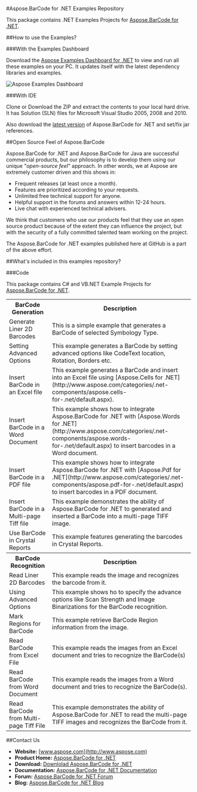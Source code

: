 #Aspose.BarCode for .NET Examples Repository

This package contains .NET Examples Projects for [Aspose.BarCode for .NET](http://www.aspose.com/.net/barcode-component.aspx).

##How to use the Examples?

###With the Examples Dashboard

Download the [Aspose Examples Dashboard for .NET](http://www.aspose.com/community/files/51/.net-components/aspose-examples-for-.net/default.aspx) to view and run all these examples on your PC. It updates itself with the latest dependency libraries and examples.

![Aspose Examples Dashboard](http://www.aspose.com/blogs/wp-content/uploads/2013/04/Dotnet-Dashboard.png "Aspose Examples Dashboard")

###With IDE

Clone or Download the ZIP and extract the contents to your local hard drive. It has Solution (SLN) files for Microsoft Visual Studio 2005, 2008 and 2010.

Also download the [latest version](http://www.aspose.com/community/files/51/.net-components/aspose.barcode-for-.net/default.aspx) of Aspose.BarCode for .NET and set/fix jar references.

##Open Source Feel of Aspose.BarCode

Aspose.BarCode for .NET and Aspose.BarCode for Java are successful commercial products, but our philosophy is to develop them using our unique "*open-source feel*" approach. In other words, we at Aspose are extremely customer driven and this shows in:

+ Frequent releases (at least once a month).
+ Features are prioritized according to your requests.
+ Unlimited free technical support for anyone.
+ Helpful support in the forums and answers within 12-24 hours.
+ Live chat with experienced technical advisers.

We think that customers who use our products feel that they use an open source product because of the extent they can influence the project, but with the security of a fully committed talented team working on the project.

The Aspose.BarCode for .NET examples published here at GitHub is a part of the above effort.

##What's included in this examples repository?

###Code

This package contains C# and VB.NET Example Projects for [Aspose.BarCode for .NET](http://www.aspose.com/categories/.net-components/aspose.barcode-for-.net/default.aspx).

<table>
  <tr><th>BarCode Generation<th>Description</th></tr>
  <tr><td>Generate Liner 2D Barcodes</td><td>This is a simple example that generates a BarCode of selected Symbology Type.</td></tr>
  <tr><td>Setting Advanced Options</td><td>This example generates a BarCode by setting advanced options like CodeText location, Rotation, Borders etc.</td></tr>
  <tr><td>Insert BarCode in an Excel file</td><td>This example generates a BarCode and insert into an Excel file using [Aspose.Cells for .NET](http://www.aspose.com/categories/.net-components/aspose.cells-for-.net/default.aspx).</td></tr>
  <tr><td>Insert BarCode in a Word Document</td><td>This example shows how to integrate Aspose.BarCode for .NET with [Aspose.Words for .NET](http://www.aspose.com/categories/.net-components/aspose.words-for-.net/default.aspx) to insert barcodes in a Word document.</td></tr>
  <tr><td>Insert BarCode in a PDF file</td><td>This example shows how to integrate Aspose.BarCode for .NET with [Aspose.Pdf for .NET](http://www.aspose.com/categories/.net-components/aspose.pdf-for-.net/default.aspx) to insert barcodes in a PDF document.</td></tr>
  <tr><td>Insert BarCode in a Multi-page Tiff file</td><td>This example demonstrates the ability of Aspose.BarCode for .NET to generated and inserted a BarCode into a multi-page TIFF image.</td></tr>
  <tr><td>Use BarCode in Crystal Reports</td><td>This example features generating the barcodes in Crystal Reports.</td></tr>
  
  <tr><th>BarCode Recognition<th>Description</th></tr>
  <tr><td>Read Liner 2D Barcodes</td><td>This example reads the image and recognizes the barcode from it.</td></tr>
  <tr><td>Using Advanced Options</td><td>This example shows ho to specify the advance options like Scan Strength and Image Binarizations for the BarCode recognition.</td></tr>
  <tr><td>Mark Regions for BarCode</td><td>This example retrieve BarCode Region information from the image.</td></tr>
  <tr><td>Read BarCode from Excel File</td><td>This example reads the images from an Excel document and tries to recognize the BarCode(s)</td></tr>
  <tr><td>Read BarCode from Word Document</td><td>This example reads the images from a Word document and tries to recognize the BarCode(s).</td></tr>
  <tr><td>Read BarCode from Multi-page Tiff File</td><td>This example demonstrates the ability of Aspose.BarCode for .NET to read the multi-page TIFF images and recognizes the BarCode from it.</td></tr>
</table>

##Contact Us

+ **Website:** [www.aspose.com](http://www.aspose.com)
+ **Product Home:** [Aspose.BarCode for .NET](http://www.aspose.com/categories/.net-components/aspose.barcode-for-.net/default.aspx)
+ **Download:** [Downlolad Aspose.BarCode for .NET](http://www.aspose.com/community/files/51/.net-components/aspose.barcode-for-.net/default.aspx)
+ **Documentation:** [Aspose.BarCode for .NET Documentation](http://www.aspose.com/documentation/.net-components/aspose.barcode-for-.net/index.html)
+ **Forum:** [Aspose.BarCode for .NET Forum](http://www.aspose.com/community/forums/aspose.barcode-product-family/193/showforum.aspx)
+ **Blog:** [Aspose.BarCode for .NET Blog](http://www.aspose.com/blogs/aspose-products/aspose-barcode-product-family.html)
 




